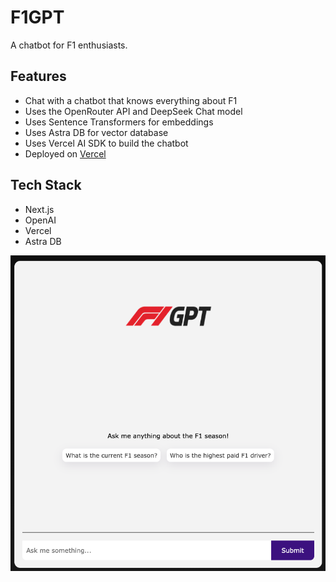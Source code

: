 # F1GPT

A chatbot for F1 enthusiasts.

## Features

- Chat with a chatbot that knows everything about F1
- Uses the OpenRouter API and DeepSeek Chat model
- Uses Sentence Transformers for embeddings
- Uses Astra DB for vector database
- Uses Vercel AI SDK to build the chatbot
- Deployed on [Vercel](https://f1-gpt-two.vercel.app/)

## Tech Stack

- Next.js
- OpenAI
- Vercel
- Astra DB

![F1GPT Screenshot](./app/assets/f1-gpt-screenshot.png)

